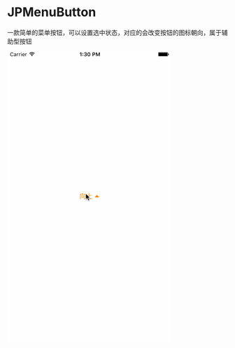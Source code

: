 # JPMenuButton
一款简单的菜单按钮，可以设置选中状态，对应的会改变按钮的图标朝向，属于辅助型按钮


![imagw](https://github.com/JaryPan/JPMenuButton/blob/master/JPMenuButton.gif)
